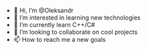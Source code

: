 - 👋 Hi, I’m @Oleksandr
- 👀 I’m interested in learning new technologies
- 🌱 I’m currently learn C++/C#
- 💞️ I’m looking to collaborate on cool projects
- 📫 How to reach me a new goals

<!---
Oleksandr2505/Oleksandr2505 is a ✨ special ✨ repository because its `README.md` (this file) appears on your GitHub profile.
You can click the Preview link to take a look at your changes.
--->
